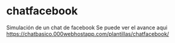 # chatfacebook
Simulación de un chat de facebook
Se puede ver el avance aqui
https://chatbasico.000webhostapp.com/plantillas/chatfacebook/
